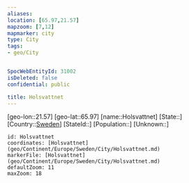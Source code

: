 ```yaml
---
aliases: 
location: [65.97,21.57]
mapzoom: [7,12] 
mapmarker: city 
type: City
tags:
- geo/City


SpocWebEntityId: 31002
isDeleted: false
confidential: public

title: Holsvattnet
---
```

[geo-lon::21.57]
[geo-lat::65.97]
[name::Holsvattnet]
[State::]
[Country::[Sweden](geo/Continent/Europe/Sweden.md)]
[StateId::]
[Population::]
[Unknown::]


```leaflet
id: Holsvattnet
coordinates: [Holsvattnet](geo/Continent/Europe/Sweden/City/Holsvattnet.md)
markerFile: [Holsvattnet](geo/Continent/Europe/Sweden/City/Holsvattnet.md)
defaultZoom: 11 
maxZoom: 18
```


